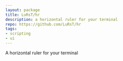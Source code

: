 ```yaml
---
layout: package
title: LuRsT/hr
description: a horizontal ruler for your terminal
repo: https://github.com/LuRsT/hr
tags:
- scripting
- ui
---
```


A horizontal ruler for your terminal

